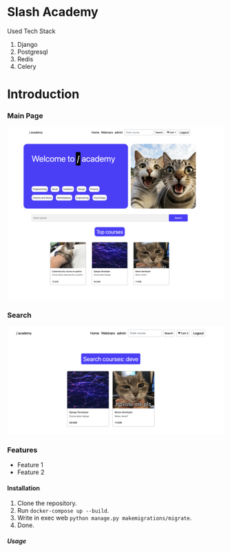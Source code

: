 # Slash Academy

Used Tech Stack

1. Django
2. Postgresql
3. Redis
4. Celery

# Introduction

### Main Page
![MainLogo](/for_readme/main_page.png)

### Search

![SearchCourses](/for_readme/search_courses.png)

### Features

- Feature 1
- Feature 2

#### Installation

1. Clone the repository.
2. Run `docker-compose up --build`.
3. Write in exec web `python manage.py makemigrations/migrate`.
4. Done.

##### Usage
